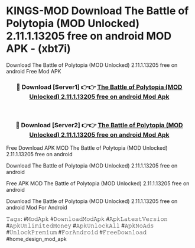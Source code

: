 # KINGS-MOD Download The Battle of Polytopia (MOD Unlocked) 2.11.1.13205 free on android MOD APK - (xbt7i)
Download The Battle of Polytopia (MOD Unlocked) 2.11.1.13205 free on android Free Mod APK

<div align="center">
<h3>🔴 Download [Server1] 👉👉 <a href="https://apk-comot.site?title=The_Battle_of_Polytopia_(MOD_Unlocked)_2.11.1.13205_free_on_android">The Battle of Polytopia (MOD Unlocked) 2.11.1.13205 free on android Mod Apk</a></h3><br>

<h3>🔴 Download [Server2] 👉👉 <a href="https://apk-comot.site?title=The_Battle_of_Polytopia_(MOD_Unlocked)_2.11.1.13205_free_on_android">The Battle of Polytopia (MOD Unlocked) 2.11.1.13205 free on android Mod Apk</a></h3>
</div>


Free Download APK MOD The Battle of Polytopia (MOD Unlocked) 2.11.1.13205 free on android

Download The Battle of Polytopia (MOD Unlocked) 2.11.1.13205 free on android 

Free APK MOD The Battle of Polytopia (MOD Unlocked) 2.11.1.13205 free on android 

Download The Battle of Polytopia (MOD Unlocked) 2.11.1.13205 free on android Mod For Android

𝚃𝚊𝚐𝚜: #𝙼𝚘𝚍𝙰𝚙𝚔 #𝙳𝚘𝚠𝚗𝚕𝚘𝚊𝚍𝙼𝚘𝚍𝙰𝚙𝚔 #𝙰𝚙𝚔𝙻𝚊𝚝𝚎𝚜𝚝𝚅𝚎𝚛𝚜𝚒𝚘𝚗 #𝙰𝚙𝚔𝚄𝚗𝚕𝚒𝚖𝚒𝚝𝚎𝚍𝙼𝚘𝚗𝚎𝚢 #𝙰𝚙𝚔𝚄𝚗𝚕𝚘𝚌𝚔𝙰𝚕𝚕 #𝙰𝚙𝚔𝙽𝚘𝙰𝚍𝚜 #𝚄𝚗𝚕𝚘𝚌𝚔𝙿𝚛𝚎𝚖𝚒𝚞𝚖 #𝙵𝚘𝚛𝙰𝚗𝚍𝚛𝚘𝚒𝚍 #𝙵𝚛𝚎𝚎𝙳𝚘𝚠𝚗𝚕𝚘𝚊𝚍 #home_design_mod_apk